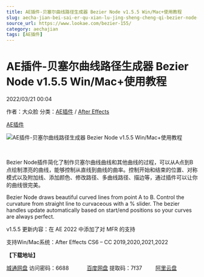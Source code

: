 ```yaml
---
title: AE插件-贝塞尔曲线路径生成器 Bezier Node v1.5.5 Win/Mac+使用教程
slug: aecha-jian-bei-sai-er-qu-xian-lu-jing-sheng-cheng-qi-bezier-node-v1-5-5-win-mac-shi-yong-jiao-cheng
source_url: https://www.lookae.com/bezier-155/
category: aechajian
tags: [AE插件]
---
```

# AE插件-贝塞尔曲线路径生成器 Bezier Node v1.5.5 Win/Mac+使用教程

2022/03/21 00:04

作者：大众脸
分类：[AE插件](https://www.lookae.com/after-effects/aechajian/) / [After Effects](https://www.lookae.com/after-effects/)

[AE插件](https://www.lookae.com/tag/ae%e6%8f%92%e4%bb%b6/)

![AE插件-贝塞尔曲线路径生成器 Bezier Node v1.5.5 Win/Mac+使用教程](https://www.lookae.com/wp-content/uploads/2018/09/Bezier-Node.jpg "AE插件-贝塞尔曲线路径生成器 Bezier Node v1.5.5 Win/Mac+使用教程-LookAE.com")

﻿

Bezier Node插件简化了制作贝塞尔曲线曲线和其他曲线的过程，可以从A点到B点绘制漂亮的曲线，能够控制从直线到曲线的曲率。控制开始和结束的位置、对称模式以及附加线、添加颜色、修改路径、多曲线路径、描边等，通过插件可以让你的曲线很完美。

Bezier Node draws beautiful curved lines from point A to B. Control the curvature from straight line to curvaceous with a % slider. The bezier handles update automatically based on start/end positions so your curves are always perfect.

v1.5.5 更新内容：在 AE 2022 中添加了对 MFR 的支持

支持Win/Mac系统：After Effects CS6 – CC 2019,2020,2021,2022

**【下载地址】**

[城通网盘](https://url70.ctfile.com/f/2827370-556970765-dd672c) 访问密码：6688            [百度网盘](https://pan.baidu.com/s/12g6XnXwVTRBNPNEkHXBGsA?pwd=7f37) 提取码：7f37         [阿里云盘](https://www.aliyundrive.com/s/ceW55UvffuW)
